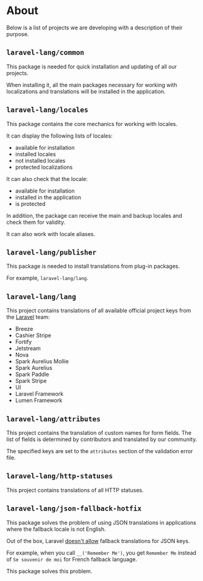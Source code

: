 # About

Below is a list of projects we are developing with a description of their purpose.

## `laravel-lang/common`

This package is needed for quick installation and updating of all our projects.

When installing it, all the main packages necessary for working with localizations and translations will be installed
in the application.

## `laravel-lang/locales`

This package contains the core mechanics for working with locales.

It can display the following lists of locales:

- available for installation
- installed locales
- not installed locales
- protected localizations

It can also check that the locale:

- available for installation
- installed in the application
- is protected

In addition, the package can receive the main and backup locales and check them for validity.

It can also work with locale aliases.

## `laravel-lang/publisher`

This package is needed to install translations from plug-in packages.

For example, `laravel-lang/lang`.

## `laravel-lang/lang`

This project contains translations of all available official project keys from the [Laravel](https://laravel.com) team:

- Breeze
- Cashier Stripe
- Fortify
- Jetstream
- Nova
- Spark Aurelius Mollie
- Spark Aurelius
- Spark Paddle
- Spark Stripe
- UI
- Laravel Framework
- Lumen Framework

## `laravel-lang/attributes`

This project contains the translation of custom names for form fields. The list of fields is determined by contributors
and translated by our community.

The specified keys are set to the `attributes` section of the validation error file.

## `laravel-lang/http-statuses`

This project contains translations of all HTTP statuses.

## `laravel-lang/json-fallback-hotfix`

This package solves the problem of using JSON translations in applications where the fallback locale is not English.

Out of the box, Laravel [doesn't allow](https://github.com/laravel/framework/issues/41565#issuecomment-1073572954)
fallback translations for JSON keys.

For example, when you call `__('Remember Me')`, you get `Remember Me` instead of `Se souvenir de moi` for French
fallback language.

This package solves this problem.
